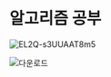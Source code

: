 # 알고리즘 공부

![EL2Q-s3UUAAT8m5](https://user-images.githubusercontent.com/96584994/176461394-231c82e7-df16-4f70-a824-08cd676e59a7.jpg)

![다운로드](https://user-images.githubusercontent.com/96584994/191055219-53c26a08-8c93-41b1-adb1-3c7271d04932.jpg)